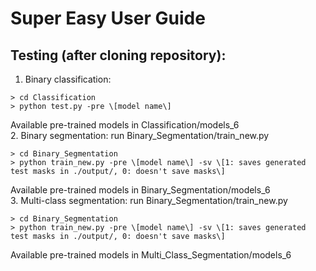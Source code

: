 # Super Easy User Guide  
## Testing (after cloning repository):   
1. Binary classification:  
```
> cd Classification  
> python test.py -pre \[model name\] 
```
Available pre-trained models in Classification/models_6  
2. Binary segmentation: run Binary_Segmentation/train_new.py
```
> cd Binary_Segmentation  
> python train_new.py -pre \[model name\] -sv \[1: saves generated test masks in ./output/, 0: doesn't save masks\]  
```
Available pre-trained models in Binary_Segmentation/models_6  
3. Multi-class segmentation: run Binary_Segmentation/train_new.py  
```
> cd Binary_Segmentation  
> python train_new.py -pre \[model name\] -sv \[1: saves generated test masks in ./output/, 0: doesn't save masks\]  
```
Available pre-trained models in Multi_Class_Segmentation/models_6  
